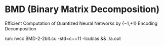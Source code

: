 # BMD (Binary Matrix Decomposition)
Efficient Computation of Quantized Neural Networks by {−1,+1} Encoding Decomposition

run: nvcc BMD-2-2bit.cu -std=c++11 -lcublas && ./a.out
